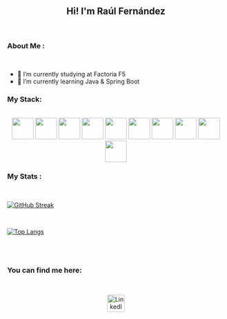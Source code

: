 <div>
  <h2 align="center"> Hi! I'm Raúl Fernández</h2>
</div>

<br>

### About Me :

<br>

<div>
  <ul type="square">
    <li>🔭 I’m currently studying at Factoria F5</li>
    <li>🌱 I’m currently learning Java & Spring Boot</li>
  </ul>
</div>

### My Stack:

<br>

<div align="center">
  <img src="https://cdn.jsdelivr.net/gh/devicons/devicon/icons/php/php-original.svg" width="50" height="50" />
  <img src="https://cdn.jsdelivr.net/gh/devicons/devicon/icons/laravel/laravel-plain.svg" width="50" height="50" />
  <img src="https://cdn.jsdelivr.net/gh/devicons/devicon/icons/mysql/mysql-original.svg" width="50" height="50" />
  <img src="https://cdn.jsdelivr.net/gh/devicons/devicon/icons/java/java-original.svg" width="50" height="50" />
  <img src="https://cdn.jsdelivr.net/gh/devicons/devicon/icons/html5/html5-original.svg" width="50" height="50" />          
  <img src="https://cdn.jsdelivr.net/gh/devicons/devicon/icons/javascript/javascript-original.svg" width="50" height="50" />
  <img src="https://cdn.jsdelivr.net/gh/devicons/devicon/icons/sass/sass-original.svg" width="50" height="50" />
  <img src="https://cdn.jsdelivr.net/gh/devicons/devicon/icons/css3/css3-original.svg" width="50" height="50" />
  <img src="https://cdn.jsdelivr.net/gh/devicons/devicon/icons/git/git-original.svg" width="50" height="50" />
  <img src="https://cdn.jsdelivr.net/gh/devicons/devicon/icons/docker/docker-original.svg" width="50" height="50" />
</div>

### My Stats :

<br>

<!-- <div align="center"> -->
[![GitHub Streak](https://github-readme-streak-stats.herokuapp.com/?user=fernandez16&theme=dark)](https://git.io/streak-stats)
<!-- </div> -->

<br>

<!-- <div align="center"> -->
[![Top Langs](https://github-readme-stats.vercel.app/api/top-langs/?username=fernandez16&layout=compact&theme=vision-friendly-dark)](https://github.com/anuraghazra/github-readme-stats)
<!-- </div> -->

<br>

<div align="center">
<img src="https://komarev.com/ghpvc/?username=your-github-fernandez16&style=flat-square&color=blue" alt=""/>
</div>
<br>

### You can find me here:

<br>

<p align="center">
  <a href="https://www.linkedin.com/in/raulfernandez22/" target="_blank">
    <img src="https://cdn.jsdelivr.net/gh/devicons/devicon/icons/linkedin/linkedin-original.svg" alt="LinkedIn Profile" width="40"/>
  </a>
</p>



<!-- - 🔭 I’m currently working on ...
- 👯 I’m looking to collaborate on ...
- 🤔 I’m looking for help with ...
- 💬 Ask me about ...
- 📫 How to reach me: ...
- 😄 Pronouns: ...
- ⚡ Fun fact: ... -->

